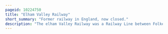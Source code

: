 ```yaml
---
pageid: 10224750
title: "Elham Valley Railway"
short_summary: "Former railway in England, now closed."
description: "The elham Valley Railway was a Railway Line between Folkestone and Canterbury in Kent England. It opened between 1887 and 1889 and closed in 1947."
---
```

